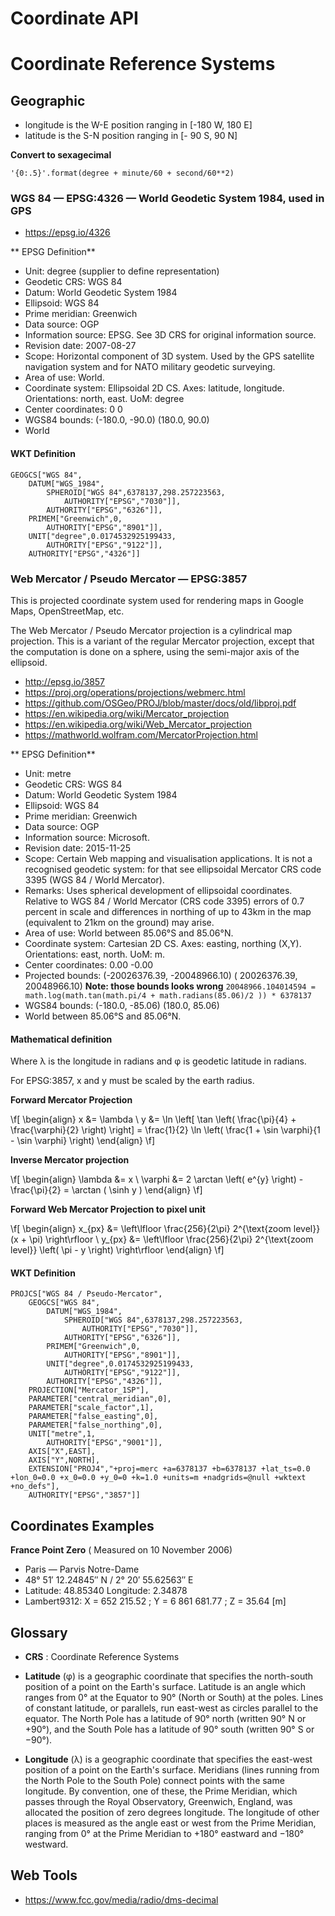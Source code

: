 # Coordinate API

# Coordinate Reference Systems

## Geographic

* longitude is the W-E position ranging in [-180 W, 180 E]
* latitude  is the S-N position ranging in [- 90 S,  90 N]

**Convert to sexagecimal**
```
'{0:.5}'.format(degree + minute/60 + second/60**2)
```

### WGS 84 — EPSG:4326 — World Geodetic System 1984, used in GPS 

* https://epsg.io/4326

** EPSG Definition**
* Unit: degree (supplier to define representation)
* Geodetic CRS: WGS 84
* Datum: World Geodetic System 1984
* Ellipsoid: WGS 84
* Prime meridian: Greenwich
* Data source: OGP
* Information source: EPSG. See 3D CRS for original information source.
* Revision date: 2007-08-27
* Scope: Horizontal component of 3D system. Used by the GPS satellite navigation system and for NATO military geodetic surveying.
* Area of use: World.
* Coordinate system: Ellipsoidal 2D CS. Axes: latitude, longitude. Orientations: north, east. UoM: degree
* Center coordinates: 0 0
* WGS84 bounds: (-180.0, -90.0) (180.0, 90.0)
* World

#### WKT Definition

```
GEOGCS["WGS 84",
    DATUM["WGS_1984",
        SPHEROID["WGS 84",6378137,298.257223563,
            AUTHORITY["EPSG","7030"]],
        AUTHORITY["EPSG","6326"]],
    PRIMEM["Greenwich",0,
        AUTHORITY["EPSG","8901"]],
    UNIT["degree",0.0174532925199433,
        AUTHORITY["EPSG","9122"]],
    AUTHORITY["EPSG","4326"]]
```

### Web Mercator / Pseudo Mercator — EPSG:3857

This is projected coordinate system used for rendering maps in Google Maps, OpenStreetMap, etc.

The Web Mercator / Pseudo Mercator projection is a cylindrical map projection. This is a variant of
the regular Mercator projection, except that the computation is done on a sphere, using the
semi-major axis of the ellipsoid.

* http://epsg.io/3857
* https://proj.org/operations/projections/webmerc.html
* https://github.com/OSGeo/PROJ/blob/master/docs/old/libproj.pdf
* https://en.wikipedia.org/wiki/Mercator_projection
* https://en.wikipedia.org/wiki/Web_Mercator_projection
* https://mathworld.wolfram.com/MercatorProjection.html

** EPSG Definition**
* Unit: metre
* Geodetic CRS: WGS 84
* Datum: World Geodetic System 1984
* Ellipsoid: WGS 84
* Prime meridian: Greenwich
* Data source: OGP
* Information source: Microsoft.
* Revision date: 2015-11-25
* Scope: Certain Web mapping and visualisation applications. It is not a recognised geodetic system:
  for that see ellipsoidal Mercator CRS code 3395 (WGS 84 / World Mercator).
* Remarks: Uses spherical development of ellipsoidal coordinates. Relative to WGS 84 / World
  Mercator (CRS code 3395) errors of 0.7 percent in scale and differences in northing of up to 43km
  in the map (equivalent to 21km on the ground) may arise.
* Area of use: World between 85.06°S and 85.06°N.
* Coordinate system: Cartesian 2D CS. Axes: easting, northing (X,Y). Orientations: east, north. UoM: m.
* Center coordinates: 0.00 -0.00
* Projected bounds:
  (-20026376.39, -20048966.10)
  ( 20026376.39,  20048966.10)
  **Note: those bounds looks wrong** `20048966.104014594 = math.log(math.tan(math.pi/4 + math.radians(85.06)/2 )) * 6378137`
* WGS84 bounds: (-180.0, -85.06) (180.0, 85.06)
* World between 85.06°S and 85.06°N.

#### Mathematical definition

Where λ is the longitude in radians and φ is geodetic latitude in radians.

For EPSG:3857, x and y must be scaled by the earth radius.

**Forward Mercator Projection**

\f[
\begin{align}
  x &= \lambda \\
  y &= \ln \left[ \tan \left( \frac{\pi}{4} + \frac{\varphi}{2} \right) \right] = \frac{1}{2} \ln \left( \frac{1 + \sin \varphi}{1 - \sin \varphi} \right)
\end{align}
\f]

**Inverse Mercator projection**

\f[
\begin{align}
  \lambda &= x \\
  \varphi &= 2 \arctan \left( e^{y} \right) - \frac{\pi}{2} = \arctan ( \sinh y )
\end{align}
\f]

**Forward Web Mercator Projection to pixel unit**

\f[
\begin{align}
  x_{px} &= \left\lfloor \frac{256}{2\pi} 2^{\text{zoom level}} (x + \pi) \right\rfloor \\
  y_{px} &= \left\lfloor \frac{256}{2\pi} 2^{\text{zoom level}} \left( \pi - y \right) \right\rfloor
\end{align}
\f]

#### WKT Definition

```
PROJCS["WGS 84 / Pseudo-Mercator",
    GEOGCS["WGS 84",
        DATUM["WGS_1984",
            SPHEROID["WGS 84",6378137,298.257223563,
                AUTHORITY["EPSG","7030"]],
            AUTHORITY["EPSG","6326"]],
        PRIMEM["Greenwich",0,
            AUTHORITY["EPSG","8901"]],
        UNIT["degree",0.0174532925199433,
            AUTHORITY["EPSG","9122"]],
        AUTHORITY["EPSG","4326"]],
    PROJECTION["Mercator_1SP"],
    PARAMETER["central_meridian",0],
    PARAMETER["scale_factor",1],
    PARAMETER["false_easting",0],
    PARAMETER["false_northing",0],
    UNIT["metre",1,
        AUTHORITY["EPSG","9001"]],
    AXIS["X",EAST],
    AXIS["Y",NORTH],
    EXTENSION["PROJ4","+proj=merc +a=6378137 +b=6378137 +lat_ts=0.0 +lon_0=0.0 +x_0=0.0 +y_0=0 +k=1.0 +units=m +nadgrids=@null +wktext  +no_defs"],
    AUTHORITY["EPSG","3857"]]
```

## Coordinates Examples

**France Point Zero** ( Measured on 10 November 2006)
* Paris — Parvis Notre-Dame
* 48° 51′ 12.24845″ N / 2° 20′ 55.62563″ E
* Latitude: 48.85340 Longitude: 2.34878
* Lambert9312: X = 652 215.52 ; Y = 6 861 681.77 ; Z = 35.64 [m]
 
## Glossary

* **CRS** : Coordinate Reference Systems

* **Latitude** (φ) is a geographic coordinate that specifies the north-south position of a point on
 the Earth's surface. Latitude is an angle which ranges from 0° at the Equator to 90° (North or
 South) at the poles. Lines of constant latitude, or parallels, run east-west as circles parallel to
 the equator. The North Pole has a latitude of 90° north (written 90° N or +90°), and the South Pole
 has a latitude of 90° south (written 90° S or −90°).

* **Longitude** (λ) is a geographic coordinate that specifies the east-west position of a point on
  the Earth's surface. Meridians (lines running from the North Pole to the South Pole) connect
  points with the same longitude. By convention, one of these, the Prime Meridian, which passes
  through the Royal Observatory, Greenwich, England, was allocated the position of zero degrees
  longitude. The longitude of other places is measured as the angle east or west from the Prime
  Meridian, ranging from 0° at the Prime Meridian to +180° eastward and −180° westward.

## Web Tools

* https://www.fcc.gov/media/radio/dms-decimal

